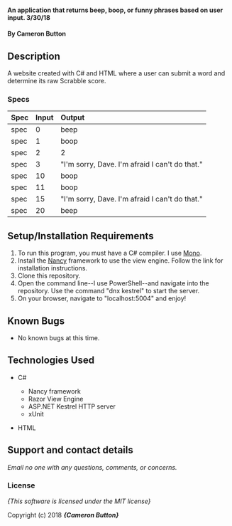 #### An application that returns beep, boop, or funny phrases based on user input. 3/30/18

#### By **Cameron Button**

## Description

A website created with C# and HTML where a user can submit a word and determine its raw Scrabble score.


### Specs
| Spec | Input | Output |
| :-------------     | :------------- | :------------- |
| spec | 0 | beep |
| spec | 1 | boop |
| spec | 2 | 2 |
| spec | 3 | "I'm sorry, Dave.  I'm afraid I can't do that." |
| spec | 10 | boop |
| spec | 11 | boop |
| spec | 15 | "I'm sorry, Dave.  I'm afraid I can't do that." |
| spec | 20 | beep |

## Setup/Installation Requirements

1. To run this program, you must have a C# compiler. I use [Mono](http://www.mono-project.com).
2. Install the [Nancy](http://nancyfx.org/) framework to use the view engine. Follow the link for installation instructions.
3. Clone this repository.
4. Open the command line--I use PowerShell--and navigate into the repository. Use the command "dnx kestrel" to start the server.
5. On your browser, navigate to "localhost:5004" and enjoy!

## Known Bugs
* No known bugs at this time.

## Technologies Used
* C#
  * Nancy framework
  * Razor View Engine
  * ASP.NET Kestrel HTTP server
  * xUnit

* HTML

## Support and contact details

_Email no one with any questions, comments, or concerns._

### License

*{This software is licensed under the MIT license}*

Copyright (c) 2018 **_{Cameron Button}_**
